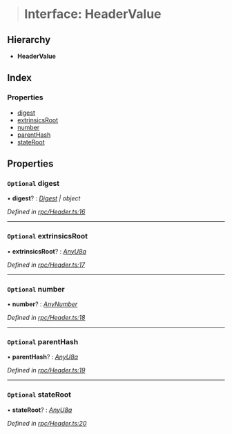 > # Interface: HeaderValue

## Hierarchy

* **HeaderValue**

## Index

### Properties

* [digest](_rpc_header_.headervalue.md#optional-digest)
* [extrinsicsRoot](_rpc_header_.headervalue.md#optional-extrinsicsroot)
* [number](_rpc_header_.headervalue.md#optional-number)
* [parentHash](_rpc_header_.headervalue.md#optional-parenthash)
* [stateRoot](_rpc_header_.headervalue.md#optional-stateroot)

## Properties

### `Optional` digest

• **digest**? : *[Digest](../classes/_rpc_digest_.digest.md) | object*

*Defined in [rpc/Header.ts:16](https://github.com/polkadot-js/api/blob/d34eb15/packages/types/src/rpc/Header.ts#L16)*

___

### `Optional` extrinsicsRoot

• **extrinsicsRoot**? : *[AnyU8a](../modules/_types_.md#anyu8a)*

*Defined in [rpc/Header.ts:17](https://github.com/polkadot-js/api/blob/d34eb15/packages/types/src/rpc/Header.ts#L17)*

___

### `Optional` number

• **number**? : *[AnyNumber](../modules/_types_.md#anynumber)*

*Defined in [rpc/Header.ts:18](https://github.com/polkadot-js/api/blob/d34eb15/packages/types/src/rpc/Header.ts#L18)*

___

### `Optional` parentHash

• **parentHash**? : *[AnyU8a](../modules/_types_.md#anyu8a)*

*Defined in [rpc/Header.ts:19](https://github.com/polkadot-js/api/blob/d34eb15/packages/types/src/rpc/Header.ts#L19)*

___

### `Optional` stateRoot

• **stateRoot**? : *[AnyU8a](../modules/_types_.md#anyu8a)*

*Defined in [rpc/Header.ts:20](https://github.com/polkadot-js/api/blob/d34eb15/packages/types/src/rpc/Header.ts#L20)*
